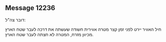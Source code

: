 ## Message 12236

דובר צה"ל:

חיל האוויר יירט לפני זמן קצר מטרה אווירית חשודה שעשתה את דרכה לעבר שטח הארץ מכיוון מזרח, המטרה לא חצתה לעבר שטח הארץ.

